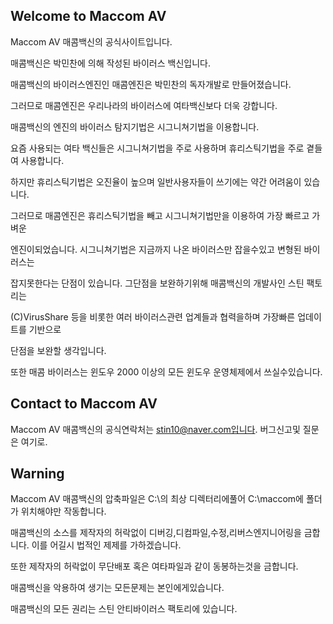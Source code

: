 ## Welcome to Maccom AV
Maccom AV 매콤백신의 공식사이트입니다.

매콤백신은 박민찬에 의해 작성된 바이러스 백신입니다.

매콤백신의 바이러스엔진인 매콤엔진은 박민찬의 독자개발로 만들어졌습니다.

그러므로 매콤엔진은 우리나라의 바이러스에 여타백신보다 더욱 강합니다.

매콤백신의 엔진의 바이러스 탐지기법은 시그니쳐기법을 이용합니다.

요즘 사용되는 여타 백신들은 시그니쳐기법을 주로 사용하며 휴리스틱기법을 주로 곁들여 사용합니다.

하지만 휴리스틱기법은 오진율이 높으며 일반사용자들이 쓰기에는 약간 어려움이 있습니다.

그러므로 매콤엔진은 휴리스틱기법을 빼고 시그니쳐기법만을 이용하여 가장 빠르고 가벼운

엔진이되었습니다. 시그니쳐기법은 지금까지 나온 바이러스만 잡을수있고 변형된 바이러스는

잡지못한다는 단점이 있습니다. 그단점을 보완하기위해 매콤백신의 개발사인 스틴  팩토리는 

(C)VirusShare 등을 비롯한 여러 바이러스관련 업계들과 협력을하며 가장빠른 업데이트를 기반으로

단점을 보완할 생각입니다.

또한 매콤 바이러스는 윈도우 2000 이상의 모든 윈도우 운영체제에서 쓰실수있습니다.

## Contact to Maccom AV
Maccom AV 매콤백신의 공식연락처는 stin10@naver.com입니다. 버그신고및 질문은 여기로. 

## Warning
Maccom AV 매콤백신의 압축파일은 C:\의 최상 디렉터리에풀어 C:\maccom에 폴더가 위치해야만 작동합니다.

매콤백신의 소스를 제작자의 허락없이 디버깅,디컴파일,수정,리버스엔지니어링을 금합니다.
이를 어길시 법적인 제제를 가하겠습니다.

또한 제작자의 허락없이 무단배포 혹은 여타파일과 같이 동봉하는것을 금합니다.

매콤백신을 악용하여 생기는 모든문제는 본인에게있습니다.

매콤백신의 모든 권리는 스틴 안티바이러스 팩토리에 있습니다.
